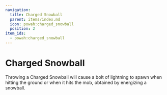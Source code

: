 ```yaml
---
navigation:
  title: Charged Snowball
  parent: items/index.md
  icon: powah:charged_snowball
  position: 2
item_ids:
  - powah:charged_snowball
---
```


# Charged Snowball

Throwing a Charged Snowball will cause a bolt of lightning to spawn when hitting the ground or when it hits the mob, obtained by energizing a snowball. 

<Row>
<RecipesFor id="powah:charged_snowball" />
</Row>